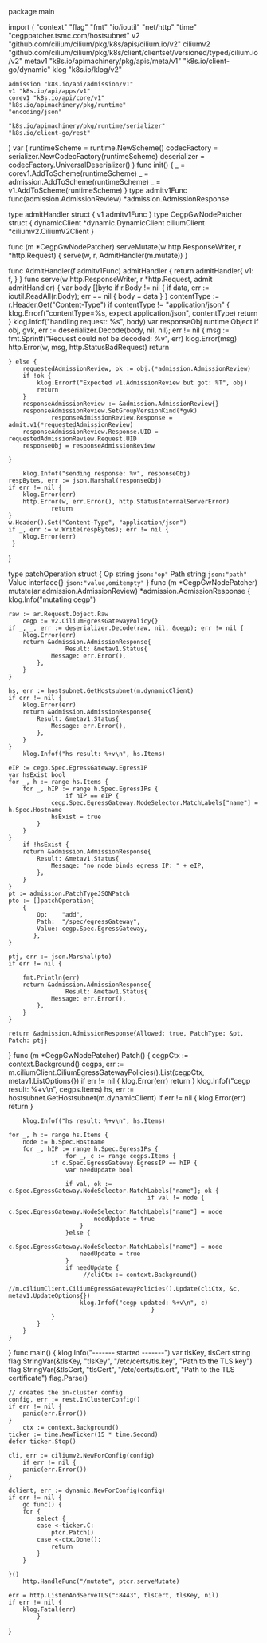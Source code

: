 
package main
 
import (
    "context"
    "flag"
    "fmt"
    "io/ioutil"
    "net/http"
    "time"
    "cegppatcher.tsmc.com/hostsubnet"
     v2 "github.com/cilium/cilium/pkg/k8s/apis/cilium.io/v2"
    ciliumv2 "github.com/cilium/cilium/pkg/k8s/client/clientset/versioned/typed/cilium.io/v2"
    metav1 "k8s.io/apimachinery/pkg/apis/meta/v1"
    "k8s.io/client-go/dynamic"
        klog "k8s.io/klog/v2"
 
    admission "k8s.io/api/admission/v1"
    v1 "k8s.io/api/apps/v1"
    corev1 "k8s.io/api/core/v1"
    "k8s.io/apimachinery/pkg/runtime"
    "encoding/json"
 
    "k8s.io/apimachinery/pkg/runtime/serializer"
    "k8s.io/client-go/rest"
)
var (
    runtimeScheme = runtime.NewScheme()
    codecFactory  = serializer.NewCodecFactory(runtimeScheme)
    deserializer  = codecFactory.UniversalDeserializer()
)
func init() {
    _ = corev1.AddToScheme(runtimeScheme)
    _ = admission.AddToScheme(runtimeScheme)
    _ = v1.AddToScheme(runtimeScheme)
}
type admitv1Func func(admission.AdmissionReview) *admission.AdmissionResponse
 
type admitHandler struct {
    v1 admitv1Func
}
type CegpGwNodePatcher struct {
    dynamicClient *dynamic.DynamicClient
    ciliumClient  *ciliumv2.CiliumV2Client
}

func (m *CegpGwNodePatcher) serveMutate(w http.ResponseWriter, r *http.Request) {
    serve(w, r, AdmitHandler(m.mutate))
}

func AdmitHandler(f admitv1Func) admitHandler {
    return admitHandler{
        v1: f,
    }
}
func serve(w http.ResponseWriter, r *http.Request, admit admitHandler) {
    var body []byte
    if r.Body != nil {
        if data, err := ioutil.ReadAll(r.Body); err == nil {
            body = data
        }
    }
        contentType := r.Header.Get("Content-Type")
    if contentType != "application/json" {
        klog.Errorf("contentType=%s, expect application/json", contentType)
        return
    }
    klog.Infof("handling request: %s", body)
    var responseObj runtime.Object
    if obj, gvk, err := deserializer.Decode(body, nil, nil); err != nil {
        msg := fmt.Sprintf("Request could not be decoded: %v", err)
        klog.Error(msg)
         http.Error(w, msg, http.StatusBadRequest)
        return
 
    } else {
        requestedAdmissionReview, ok := obj.(*admission.AdmissionReview)
        if !ok {
            klog.Errorf("Expected v1.AdmissionReview but got: %T", obj)
            return
        }
        responseAdmissionReview := &admission.AdmissionReview{}
        responseAdmissionReview.SetGroupVersionKind(*gvk)
                responseAdmissionReview.Response = admit.v1(*requestedAdmissionReview)
        responseAdmissionReview.Response.UID = requestedAdmissionReview.Request.UID
        responseObj = responseAdmissionReview
 
    }

        klog.Infof("sending response: %v", responseObj)
    respBytes, err := json.Marshal(responseObj)
    if err != nil {
        klog.Error(err)
        http.Error(w, err.Error(), http.StatusInternalServerError)
                return
    }
    w.Header().Set("Content-Type", "application/json")
    if _, err := w.Write(respBytes); err != nil {
        klog.Error(err)
     }
}
 
type patchOperation struct {
    Op    string      `json:"op"`
    Path  string      `json:"path"`
    Value interface{} `json:"value,omitempty"`
}
func (m *CegpGwNodePatcher) mutate(ar admission.AdmissionReview) *admission.AdmissionResponse {
    klog.Info("mutating cegp")
 
    raw := ar.Request.Object.Raw
        cegp := v2.CiliumEgressGatewayPolicy{}
    if _, _, err := deserializer.Decode(raw, nil, &cegp); err != nil {
        klog.Error(err)
        return &admission.AdmissionResponse{
                    Result: &metav1.Status{
                Message: err.Error(),
            },
        }
    }
 
    hs, err := hostsubnet.GetHostsubnet(m.dynamicClient)
    if err != nil {
        klog.Error(err)
        return &admission.AdmissionResponse{
            Result: &metav1.Status{
                Message: err.Error(),
            },
        }
    }
        klog.Infof("hs result: %+v\n", hs.Items)
 
    eIP := cegp.Spec.EgressGateway.EgressIP
    var hsExist bool
    for _, h := range hs.Items {
        for _, hIP := range h.Spec.EgressIPs {
                    if hIP == eIP {
                cegp.Spec.EgressGateway.NodeSelector.MatchLabels["name"] = h.Spec.Hostname
                hsExist = true
            }
        }
    }
        if !hsExist {
        return &admission.AdmissionResponse{
            Result: &metav1.Status{
                Message: "no node binds egress IP: " + eIP,
            },
        }
    }
    pt := admission.PatchTypeJSONPatch
    pto := []patchOperation{
        {
            Op:    "add",
            Path:  "/spec/egressGateway",
            Value: cegp.Spec.EgressGateway,
           },
    }
 
    ptj, err := json.Marshal(pto)
    if err != nil {
 
        fmt.Println(err)
        return &admission.AdmissionResponse{
                    Result: &metav1.Status{
                Message: err.Error(),
            },
        }
    }
 
    return &admission.AdmissionResponse{Allowed: true, PatchType: &pt, Patch: ptj}
}
func (m *CegpGwNodePatcher) Patch() {
    cegpCtx := context.Background()
    cegps, err := m.ciliumClient.CiliumEgressGatewayPolicies().List(cegpCtx, metav1.ListOptions{})
        if err != nil {
        klog.Error(err)
        return
    }
    klog.Infof("cegp result: %+v\n", cegps.Items)
        hs, err := hostsubnet.GetHostsubnet(m.dynamicClient)
    if err != nil {
        klog.Error(err)
        return
    }

        klog.Infof("hs result: %+v\n", hs.Items)
 
    for _, h := range hs.Items {
        node := h.Spec.Hostname
        for _, hIP := range h.Spec.EgressIPs {
                    for _, c := range cegps.Items {
                if c.Spec.EgressGateway.EgressIP == hIP {
                    var needUpdate bool
 
                    if val, ok := c.Spec.EgressGateway.NodeSelector.MatchLabels["name"]; ok {
                                           if val != node {
                            c.Spec.EgressGateway.NodeSelector.MatchLabels["name"] = node
                            needUpdate = true
                        }
                    }else {
                        c.Spec.EgressGateway.NodeSelector.MatchLabels["name"] = node
                        needUpdate = true
                    }
                    if needUpdate {
                         //cliCtx := context.Background()
                        //m.ciliumClient.CiliumEgressGatewayPolicies().Update(cliCtx, &c, metav1.UpdateOptions{})
                        klog.Infof("cegp updated: %+v\n", c)
                                            }
                }
            }
        }
    }
}
func main() {
    klog.Info("------- started -------")
    var tlsKey, tlsCert string
    flag.StringVar(&tlsKey, "tlsKey", "/etc/certs/tls.key", "Path to the TLS key")
        flag.StringVar(&tlsCert, "tlsCert", "/etc/certs/tls.crt", "Path to the TLS certificate")
    flag.Parse()
 
    // creates the in-cluster config
    config, err := rest.InClusterConfig()
    if err != nil {
        panic(err.Error())
    }
        ctx := context.Background()
    ticker := time.NewTicker(15 * time.Second)
    defer ticker.Stop()
 
    cli, err := ciliumv2.NewForConfig(config)
        if err != nil {
        panic(err.Error())
    }
 
    dclient, err := dynamic.NewForConfig(config)
    if err != nil {
        go func() {
        for {
            select {
            case <-ticker.C:
                ptcr.Patch()
            case <-ctx.Done():
                return
            }
        }
 
    }()
        http.HandleFunc("/mutate", ptcr.serveMutate)
 
    err = http.ListenAndServeTLS(":8443", tlsCert, tlsKey, nil)
    if err != nil {
        klog.Fatal(err)
            }
 
}
